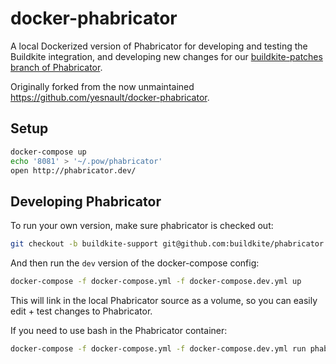 docker-phabricator
==================

A local Dockerized version of Phabricator for developing and testing the Buildkite integration, and developing new changes for our [buildkite-patches branch of Phabricator](https://github.com/buildkite/phabricator/tree/buildkite-support).

Originally forked from the now unmaintained https://github.com/yesnault/docker-phabricator.

## Setup

```bash
docker-compose up
echo '8081' > '~/.pow/phabricator'
open http://phabricator.dev/
```

## Developing Phabricator

To run your own version, make sure phabricator is checked out:

```bash
git checkout -b buildkite-support git@github.com:buildkite/phabricator.git
```

And then run the `dev` version of the docker-compose config:

```bash
docker-compose -f docker-compose.yml -f docker-compose.dev.yml up
```

This will link in the local Phabricator source as a volume, so you can easily edit + test changes to Phabricator.

If you need to use bash in the Phabricator container:

```bash
docker-compose -f docker-compose.yml -f docker-compose.dev.yml run phabricator bash
```